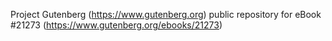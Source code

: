 Project Gutenberg (https://www.gutenberg.org) public repository for eBook #21273 (https://www.gutenberg.org/ebooks/21273)

